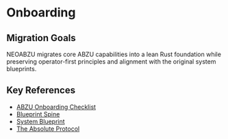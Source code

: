 # Onboarding

## Migration Goals

NEOABZU migrates core ABZU capabilities into a lean Rust foundation while preserving operator-first principles and alignment with the original system blueprints.

## Key References

- [ABZU Onboarding Checklist](../../docs/onboarding/README.md)
- [Blueprint Spine](../../docs/blueprint_spine.md)
- [System Blueprint](../../docs/system_blueprint.md)
- [The Absolute Protocol](../../docs/The_Absolute_Protocol.md)
